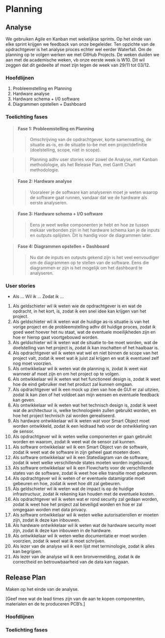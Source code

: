 # Planning

## Analyse

We gebruiken Agile en Kanban met wekelijkse sprints.
Op het einde van elke sprint krijgen we feedback van onze begeleider.
Ten opzichte van de opdrachtgever is het analyse proces echter wel eerder Waterfall.
Om de planning op te volgen werken we met GitHub Projects.
De weken duiden we aan met de academische weken, vb onze eerste week is W10. Dit wil zeggen dat dit gedeelte af moet zijn tegen de week van 29/11 tot 03/12.

### Hoofdlijnen

1. Probleemstelling en Planning
2. Hardware analyse
3. Hardware schema + I/0 software
4. Diagrammen opstellen + Dashboard

### Toelichting fases

> #### Fase 1: Probleemstelling en Planning
>> Omschrijving van de opdrachtgever, korte samenvatting, de situatie as-is, en de situatie to-be met een projectdefinitie (doelstelling, scope, niet in scope).

>> Planning adhv user stories voor zowel de Analyse, met Kanban methodologie, als het Release Plan, met Gantt Chart methodologie.

> #### Fase 2: Hardware analyse
>> Vooraleer je de software kan analyseren moet je weten waarop de software gaat runnen, vandaar dat we de hardware als eerste analyseren.

> #### Fase 3: Hardware schema + I/O software
>> Eens je weet welke componenten je hebt en hoe ze tussen mekaar verbonden zijn in het hardware schema kan je de inputs en outputs oplijsten. Dit is handig voor de diagrammen later.

> #### Fase 4: Diagrammen opstellen + Dashboard
>> Nu dat de inputs en outputs gekend zijn is het veel eenvoudiger om de diagrammen op te stellen van de software. Eens die diagrammen er zijn is het mogelijk om het dashboard te analyseren.

### User stories
- Als ... Wil ik ... Zodat ik ...
1. Als geldschieter wil ik weten wie de opdrachtgever is en wat de opdracht, in het kort, is, zodat ik een snel idee kan krijgen van het project.
2. Als geldschieter wil ik weten wat de huidige as-is situatie is van het vorige project en de probleemstelling adhv dit huidige proces, zodat ik goed weet hoever het nu staat, wat de eventuele moeilijkheden zijn en hoe er hierop gaat voortgebouwd worden.
3. Als geldschieter wil ik weten wat de situatie to-be moet worden, wat de doelstelling van het project is, zodat ik kan inschatten of het haalbaar is. 
4. Als opdrachtgever wil ik weten wat wel en niet binnen de scope van het project valt, zodat ik weet wat ik juist zal krijgen en wat ik eventueel zelf nog moet voorzien.
5. Als ontwikkelaar wil ik weten wat de planning is, zodat ik weet wat wanneer af moet zijn en om het project op te volgen.
6. Als ontwikkelaar wil ik weten wat het functioneel design is, zodat ik weet hoe de eind gebruiker met het product zal kunnen omgaan.
7. Als opdrachtgever wil ik een mock up zien van hoe de GUI er zal uitzien, zodat ik kan zien of het voldoet aan mijn wensen en eventuele feedback kan geven.
8. Als ontwikkelaar wil ik weten wat het technisch design is, zodat ik weet wat de architectuur is, welke technologieën zullen gebruikt worden, en hoe het project technisch zal worden gerealiseerd.
9. Als hardware ontwikkelaar wil ik weten wat voor Smart Object moet worden ontwikkeld, zodat ik een leidraad heb voor de ontwikkeling van de sensor.
10. Als opdrachtgever wil ik weten welke componenten er gaan gebruikt worden en waarom, zodat ik weet wat de sensor zal kunnen.
11. Als software ontwikkelaar wil ik een Smart Object van de software, zodat ik weet wat de software in zijn geheel gaat moeten doen.
12. Als software ontwikkelaar wil ik een Statediagram van de software, zodat ik weet welke verschillende states moeten worden ingebouwd.
13. Als software ontwikkelaar wil ik een Flowcharts voor de verschillende states van de software, zodat ik weet hoe elke transitie moet gebeuren.
14. Als opdrachtgever wil ik weten of er eventuele datamigratie moet gebeuren en hoe, zodat ik weet hoe dit zal gebeuren.
15. Als geldschieter wil ik weten wat de impact is op de huidige infrastructuur, zodat ik rekening kan houden met de eventuele kosten.
16. Als opdrachtgever wil ik weten wat er rond security zal gedaan worden, zodat ik weet hoe het project zal beveiligd worden en hoe er zal omgegaan worden met data privacy.
17. Als software ontwikkelaar wil ik weten welke autorisatierollen er moeten zijn, zodat ik deze kan inbouwen.
18. Als hardware ontwikkelaar wil ik weten wat de hardware security moet zijn, zodat ik deze kan inbouwen in de hardware.
19. Als ontwikkelaar wil ik weten welke documentatie er moet worden voorzien, zodat ik weet wat ik moet schrijven.
20. Als lezer van de analyse wil ik een lijst met terminologie, zodat ik alles kan begrijpen.
21. Als lezer van de analyse wil ik een bronvermelding, zodat ik de correctheid en betrouwbaarheid van de data kan nagaan.

<div style="page-break-after: always"></div>

## Release Plan

Maken op het einde van de analyse.

[Geef mee wat de lead times zijn van de aan te kopen componenten, materialen en de te
produceren PCB’s.]

### Hoofdlijnen

### Toelichting fases

<div style="page-break-after: always"></div>